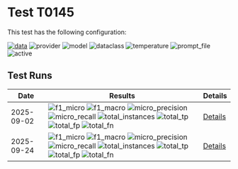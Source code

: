 # Test T0145

This test has the following configuration:

<a href="/humanities_data_benchmark/benchmarks/zettelkatalog"><img src="https://img.shields.io/badge/data-zettelkatalog-lightgrey" alt="data"></a>&nbsp;<img src="https://img.shields.io/badge/provider-anthropic-green" alt="provider">&nbsp;<img src="https://img.shields.io/badge/model-claude--3--opus--20240229-blue" alt="model">&nbsp;<img src="https://img.shields.io/badge/dataclass-Document-purple" alt="dataclass">&nbsp;<img src="https://img.shields.io/badge/temperature-0.0-ffff00" alt="temperature">&nbsp;<img src="https://img.shields.io/badge/prompt_file-prompt.txt-lightgrey" alt="prompt_file">&nbsp;<img src="https://img.shields.io/badge/active-yes-brightgreen" alt="active">


## Test Runs

<script src="https://code.jquery.com/jquery-3.6.0.min.js"></script>
<link rel="stylesheet" href="https://cdn.datatables.net/1.13.6/css/jquery.dataTables.min.css">
<script src="https://cdn.datatables.net/1.13.6/js/jquery.dataTables.min.js"></script><style>
    /* Square styles */
    .test-rectangle {
        display: inline-flex;
        height: 20px;
        border-radius: 3px;
        text-align: center;
        align-items: center;
        justify-content: center;
        font-size: 12px;
        font-weight: regular;
        color: white;
        padding: 0 5px;
        white-space: nowrap;
        overflow: hidden;
        text-overflow: ellipsis;
    }
    .test-square {
        display: inline-flex;
        width: 45px;
        height: 20px;
        border-radius: 3px;
        text-align: center;
        align-items: center;
        justify-content: center;
        font-size: 11px;
        font-weight: bold;
        color: white;
    }
    /* Inner table styles */
    .inner-table {
        width: 100%;
        border-collapse: collapse;
        margin: 0;
        padding: 0;
    }
    .inner-table th, .inner-table td {
        padding: 4px;
        text-align: left;
        border-bottom: 1px solid #ddd;
    }
    .inner-table th {
        background-color: #f2f2f2;
        font-weight: bold;
    }
    
    /* Sortable table styles */
    .sortable-table th[onclick] {
        cursor: pointer;
        user-select: none;
        transition: background-color 0.2s;
    }
    .sortable-table th[onclick]:hover {
        background-color: #e8e8e8;
    }
    
    /* Rules column styles */
    .inner-table td:nth-child(6) {
        max-width: 200px;
        word-wrap: break-word;
        overflow-wrap: break-word;
    }
    
    /* Radar chart container styles */
    #performanceRadar {
        border: 1px solid #ddd;
        border-radius: 8px;
        background-color: #fafafa;
    }
</style>
<table id="data-table" class="display">
  <thead><tr>
    <th>Date</th>
    <th>Results</th>
    <th>Details</th>

  </tr></thead>
  <tbody>
<tr>
    <td>2025-09-02</td>
    <td><img src="https://img.shields.io/badge/f1_micro-0.7017313171159325-brightgreen" alt="f1_micro">&nbsp;<img src="https://img.shields.io/badge/f1_macro-0.6589733840304183-brightgreen" alt="f1_macro">&nbsp;<img src="https://img.shields.io/badge/micro_precision-0.7453445065176909-brightgreen" alt="micro_precision">&nbsp;<img src="https://img.shields.io/badge/micro_recall-0.6629399585921325-brightgreen" alt="micro_recall">&nbsp;<img src="https://img.shields.io/badge/total_instances-263-brightgreen" alt="total_instances">&nbsp;<img src="https://img.shields.io/badge/total_tp-1601-brightgreen" alt="total_tp">&nbsp;<img src="https://img.shields.io/badge/total_fp-547-brightgreen" alt="total_fp">&nbsp;<img src="https://img.shields.io/badge/total_fn-814-brightgreen" alt="total_fn">&nbsp;</td>
    <td><a href='/humanities_data_benchmark/archive/2025-09-02/T0145'>Details</a></td>
</tr>
<tr>
    <td>2025-09-24</td>
    <td><img src="https://img.shields.io/badge/f1_micro-0.7563946406820949-brightgreen" alt="f1_micro">&nbsp;<img src="https://img.shields.io/badge/f1_macro-0.7477566539923954-brightgreen" alt="f1_macro">&nbsp;<img src="https://img.shields.io/badge/micro_precision-0.7419354838709677-brightgreen" alt="micro_precision">&nbsp;<img src="https://img.shields.io/badge/micro_recall-0.7714285714285715-brightgreen" alt="micro_recall">&nbsp;<img src="https://img.shields.io/badge/total_instances-263-brightgreen" alt="total_instances">&nbsp;<img src="https://img.shields.io/badge/total_tp-1863-brightgreen" alt="total_tp">&nbsp;<img src="https://img.shields.io/badge/total_fp-648-brightgreen" alt="total_fp">&nbsp;<img src="https://img.shields.io/badge/total_fn-552-brightgreen" alt="total_fn">&nbsp;</td>
    <td><a href='/humanities_data_benchmark/archive/2025-09-24/T0145'>Details</a></td>
</tr>

  </tbody>
</table>

<script>
  $(document).ready(function() {
    $('#data-table').DataTable({
      "paging": true,
      "searching": true,
      "ordering": true,
      "info": true,
      "lengthMenu": [[10, 20, -1], [10, 20, "All"]],
    });
  });
</script>
